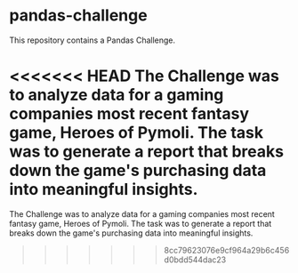 # pandas-challenge

This repository contains a Pandas Challenge.

<<<<<<< HEAD
The Challenge was to analyze data for a gaming companies most recent fantasy game, Heroes of Pymoli. The task was to generate a report that breaks down the game's purchasing data into meaningful insights.
=======
The Challenge was to analyze data for a gaming companies most recent fantasy game, Heroes of Pymoli.  The task was to generate a report that breaks down the game's purchasing data into meaningful insights.
>>>>>>> 8cc79623076e9cf964a29b6c456d0bdd544dac23
